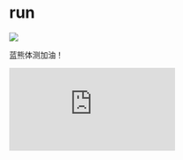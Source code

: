 # run
![](https://count.getloli.com/get/@run)

蓝熊体测加油！

![](https://BluebearOfficial.github.io/run/new%20file/index.html)
